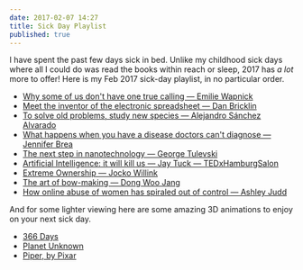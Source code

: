 ```yaml
---
date: 2017-02-07 14:27
title: Sick Day Playlist
published: true
---
```


I have spent the past few days sick in bed. Unlike my childhood sick days where all I could do was read the books within reach or sleep, 2017 has *a lot* more to offer! Here is my Feb 2017 sick-day playlist, in no particular order. 

- [Why some of us don't have one true calling — Emilie Wapnick](https://m.youtube.com/watch?v=4sZdcB6bjI8)
- [Meet the inventor of the electronic spreadsheet — Dan Bricklin](https://m.youtube.com/watch?v=YDvbDiJZpy0)
- [To solve old problems, study new species — Alejandro Sánchez Alvarado](https://m.youtube.com/watch?v=xsU10fX0aC0)
- [What happens when you have a disease doctors can't diagnose — Jennifer Brea](https://m.youtube.com/watch?v=Fb3yp4uJhq0)
- [The next step in nanotechnology — George Tulevski](https://m.youtube.com/watch?v=Ds_rzoyyfF0)
- [Artificial Intelligence: it will kill us — Jay Tuck — TEDxHamburgSalon](https://m.youtube.com/watch?v=BrNs0M77Pd4)
- [Extreme Ownership — Jocko Willink](https://m.youtube.com/watch?v=ljqra3BcqWM)
- [The art of bow-making — Dong Woo Jang](https://m.youtube.com/watch?v=WfTZ5iIUn4s)
- [How online abuse of women has spiraled out of control — Ashley Judd](https://m.youtube.com/watch?v=GSf6nij-SdA)

And for some lighter viewing here are some amazing 3D animations to enjoy on your next sick day. 

- [366 Days](https://m.youtube.com/watch?v=vkzDd3QS3cc)
- [Planet Unknown](https://m.youtube.com/watch?v=Ft2gcUQ_yag)
- [Piper, by Pixar](https://m.youtube.com/watch?v=QVGeilNsJFU)

